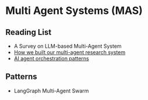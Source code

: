 # Multi Agent Systems (MAS)

## Reading List 

- A Survey on LLM-based Multi-Agent System
- [How we built our multi-agent research system](https://www.anthropic.com/engineering/multi-agent-research-system)
- [AI agent orchestration patterns](https://learn.microsoft.com/en-us/azure/architecture/ai-ml/guide/ai-agent-design-patterns)


## Patterns

- LangGraph Multi-Agent Swarm